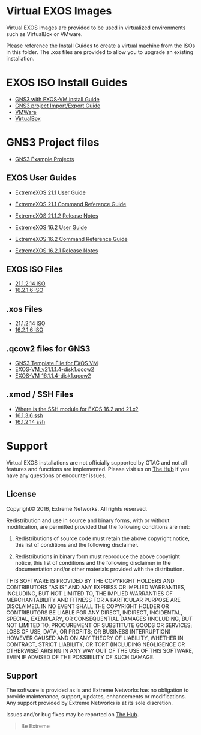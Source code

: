 # Virtual EXOS Images
Virtual EXOS images are provided to be used in virtualized environments such as VirtualBox or VMware.

Please reference the Install Guides to create a virtual machine from the ISOs in this folder.  The .xos files are provided to allow you to upgrade an existing installation.

# EXOS ISO Install Guides
* [GNS3 with EXOS-VM install Guide](GNS3_EXOS-VM_Guide.md)
* [GNS3 project Import/Export Guide](gns3_projects/import_export_gns3.md)
* [VMWare](Install_Guide_EXOS-VM-ESXi-5.docx?raw=true)
* [VirtualBox](Install_Guide_EXOS-VM-VirtualBox.docx?raw=true)

# GNS3 Project files

* [GNS3 Example Projects](gns3_projects/README.md)

## EXOS User Guides
* [ExtremeXOS 21.1 User Guide](http://documentation.extremenetworks.com/exos/)
* [ExtremeXOS 21.1 Command Reference Guide](http://documentation.extremenetworks.com/exos_commands/)
* [ExtremeXOS 21.1.2 Release Notes](http://documentation.extremenetworks.com/release_notes/ExtremeXOS/21.1.2/)


* [ExtremeXOS 16.2 User Guide](http://documentation.extremenetworks.com/exos_16/)
* [ExtremeXOS 16.2 Command Reference Guide](http://documentation.extremenetworks.com/exos_commands_16/)
* [ExtremeXOS 16.2.1 Release Notes](http://documentation.extremenetworks.com/release_notes/ExtremeXOS/16.2/)

## EXOS ISO Files
* [21.1.2.14 ISO](vm-21.1.2.14.iso?raw=true)
* [16.2.1.6 ISO](vm-16.2.1.6.iso?raw=true)

## .xos Files
* [21.1.2.14 ISO](vm-21.1.2.14.xos?raw=true)
* [16.2.1.6 ISO](vm-16.2.1.6.xos?raw=true)

## .qcow2 files for GNS3
* [GNS3 Template File for EXOS VM](exosvm.gns3a?raw=true)
* [EXOS-VM_v21.1.1.4-disk1.qcow2](https://extremenetworks.box.com/shared/static/55r2qlm5dhd9ek0lab8pae9qhshq47bk.qcow2)
* [EXOS-VM_16.1.1.4-disk1.qcow2](https://extremenetworks.box.com/shared/static/lso6ulzwb6tbfacz4t4du7zg245w4pvb.qcow2)

## .xmod / SSH Files
* [Where is the SSH module for EXOS 16.2 and 21.x?](https://gtacknowledge.extremenetworks.com/articles/Q_A/Where-is-the-SSH-module-for-EXOS/)
* [16.1.3.6 ssh](exospc-16.1.3.6-ssh.xmod?raw=true)
* [16.1.2.14 ssh](exospc-16.1.2.14-ssh.xmod?raw=true)

# Support
Virtual EXOS installations are not officially supported by GTAC and not all features and functions are implemented.  Please visit us on [The Hub](https://community.extremenetworks.com/extreme) if you have any questions or encounter issues.

## License
Copyright© 2016, Extreme Networks.  All rights reserved.

Redistribution and use in source and binary forms, with or without modification,
are permitted provided that the following conditions are met:

1. Redistributions of source code must retain the above copyright notice, this
list of conditions and the following disclaimer.

2. Redistributions in binary form must reproduce the above copyright notice,
this list of conditions and the following disclaimer in the documentation
and/or other materials provided with the distribution.

THIS SOFTWARE IS PROVIDED BY THE COPYRIGHT HOLDERS AND CONTRIBUTORS "AS IS" AND
ANY EXPRESS OR IMPLIED WARRANTIES, INCLUDING, BUT NOT LIMITED TO, THE IMPLIED
WARRANTIES OF MERCHANTABILITY AND FITNESS FOR A PARTICULAR PURPOSE ARE
DISCLAIMED. IN NO EVENT SHALL THE COPYRIGHT HOLDER OR CONTRIBUTORS BE LIABLE
FOR ANY DIRECT, INDIRECT, INCIDENTAL, SPECIAL, EXEMPLARY, OR CONSEQUENTIAL
DAMAGES (INCLUDING, BUT NOT LIMITED TO, PROCUREMENT OF SUBSTITUTE GOODS OR
SERVICES; LOSS OF USE, DATA, OR PROFITS; OR BUSINESS INTERRUPTION) HOWEVER
CAUSED AND ON ANY THEORY OF LIABILITY, WHETHER IN CONTRACT, STRICT LIABILITY,
OR TORT (INCLUDING NEGLIGENCE OR OTHERWISE) ARISING IN ANY WAY OUT OF THE USE
OF THIS SOFTWARE, EVEN IF ADVISED OF THE POSSIBILITY OF SUCH DAMAGE.

## Support
The software is provided as is and Extreme Networks has no obligation to provide
maintenance, support, updates, enhancements or modifications.
Any support provided by Extreme Networks is at its sole discretion.

Issues and/or bug fixes may be reported on [The Hub](https://community.extremenetworks.com/extreme).

>Be Extreme
